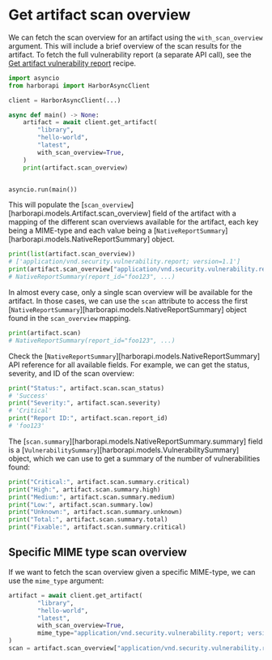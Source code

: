 # Get artifact scan overview

We can fetch the scan overview for an artifact using the `with_scan_overview` argument. This will include a brief overview of the scan results for the artifact. To fetch the full vulnerability report (a separate API call), see the [Get artifact vulnerability report](get-artifact-vulnerabilities.md) recipe.

```py
import asyncio
from harborapi import HarborAsyncClient

client = HarborAsyncClient(...)

async def main() -> None:
    artifact = await client.get_artifact(
        "library",
        "hello-world",
        "latest",
        with_scan_overview=True,
    )
    print(artifact.scan_overview)


asyncio.run(main())
```

This will populate the [`scan_overview`][harborapi.models.Artifact.scan_overview] field of the artifact with a mapping of the different scan overviews available for the artifact, each key being a MIME-type and each value being a [`NativeReportSummary`][harborapi.models.NativeReportSummary] object.

```py
print(list(artifact.scan_overview))
# ['application/vnd.security.vulnerability.report; version=1.1']
print(artifact.scan_overview["application/vnd.security.vulnerability.report; version=1.1"])
# NativeReportSummary(report_id="foo123", ...)
```

In almost every case, only a single scan overview will be available for the artifact. In those cases, we can use the `scan` attribute to access the first [`NativeReportSummary`][harborapi.models.NativeReportSummary] object found in the `scan_overview` mapping.

```py
print(artifact.scan)
# NativeReportSummary(report_id="foo123", ...)
```

Check the [`NativeReportSummary`][harborapi.models.NativeReportSummary] API reference for all available fields. For example, we can get the status, severity, and ID of the scan overview:

```py
print("Status:", artifact.scan.scan_status)
# 'Success'
print("Severity:", artifact.scan.severity)
# 'Critical'
print("Report ID:", artifact.scan.report_id)
# 'foo123'
```


The [`scan.summary`][harborapi.models.NativeReportSummary.summary] field is a [`VulnerabilitySummary`][harborapi.models.VulnerabilitySummary] object, which we can use to get a summary of the number of vulnerabilities found:

```py
print("Critical:", artifact.scan.summary.critical)
print("High:", artifact.scan.summary.high)
print("Medium:", artifact.scan.summary.medium)
print("Low:", artifact.scan.summary.low)
print("Unknown:", artifact.scan.summary.unknown)
print("Total:", artifact.scan.summary.total)
print("Fixable:", artifact.scan.summary.critical)
```

## Specific MIME type scan overview

If we want to fetch the scan overview given a specific MIME-type, we can use the `mime_type` argument:

```py hl_lines="6"
artifact = await client.get_artifact(
        "library",
        "hello-world",
        "latest",
        with_scan_overview=True,
        mime_type="application/vnd.security.vulnerability.report; version=1.1",
)
scan = artifact.scan_overview["application/vnd.security.vulnerability.report; version=1.1"]
```
